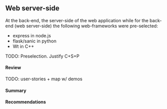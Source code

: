 ## Web server-side

At the back-end, the server-side of the web application
while for the back-end (web server-side) the following web-frameworks were pre-selected:
  - express in node.js
  - flask/sanic in python
  - Wt in C++


  TODO: Preselection. Justify C+S+P

#### Review

  TODO: user-stories + map w/ demos

#### Summary


#### Recommendations
